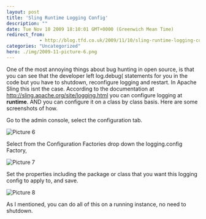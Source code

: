 ```yaml
---
layout: post
title: 'Sling Runtime Logging Config'
description: ""
date: Tue Nov 10 2009 18:10:01 GMT+0000 (Greenwich Mean Time)
redirect_from: 
            - http://blog.tfd.co.uk/2009/11/10/sling-runtime-logging-config/
categories: "Uncategorized"
hero: ./img/2009-11-picture-6.png
---
```

One of the most annoying things about bug hunting in open source, is that you can see that the developer left log.debug( statements for you in the code but you have to shutdown, reconfigure logging and restart. In Apache Sling this isnt the case. According to the documentation at <http://sling.apache.org/site/logging.html> you can configure logging at **runtime**. AND you can configure it on a class by class basis. Here are some screenshots of how.

Go to the admin console, select the configuration tab.

![Picture 6](https://ik.imagekit.io/htj4bin8p/2009-11-picture-6.png "Picture 6")

Select from the Configuration Factories drop down the logging.config Factory,

![Picture 7](https://ik.imagekit.io/htj4bin8p/2009-11-picture-7.png "Picture 7")

Set the properties including the package or class that you want this logging config to apply to, and save.

![Picture 8](https://ik.imagekit.io/htj4bin8p/2009-11-picture-8.png "Picture 8")

As I mentioned, you can do all of this on a running instance, no need to shutdown.
